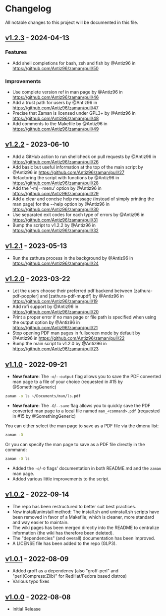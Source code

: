# Changelog

All notable changes to this project will be documented in this file.

## [v1.2.3](https://github.com/Antiz96/zaman/releases/tag/v1.2.3) - 2024-04-13

### Features

- Add shell completions for bash, zsh and fish by @Antiz96 in https://github.com/Antiz96/zaman/pull/50

### Improvements 

- Use complete version ref in man page by @Antiz96 in https://github.com/Antiz96/zaman/pull/46
- Add a trust path for users by @Antiz96 in https://github.com/Antiz96/zaman/pull/47
- Precise that Zaman is licensed under GPL3+ by @Antiz96 in https://github.com/Antiz96/zaman/pull/48
- Add comments to the Makefile by @Antiz96 in https://github.com/Antiz96/zaman/pull/49

## [v1.2.2](https://github.com/Antiz96/zaman/releases/tag/v1.2.2) - 2023-06-10

- Add a GitHub action to run shellcheck on pull requests by @Antiz96 in https://github.com/Antiz96/zaman/pull/26
- Add basic but useful information at the top of the main script by @Antiz96 in https://github.com/Antiz96/zaman/pull/27
- Refactoring the script with functions by @Antiz96 in https://github.com/Antiz96/zaman/pull/28
- Add the '-m|--menu' option by @Antiz96 in https://github.com/Antiz96/zaman/pull/29
- Add a clear and concise help message (instead of simply printing the man page) for the --help option by @Antiz96 in https://github.com/Antiz96/zaman/pull/30
- Use separated exit codes for each type of errors by @Antiz96 in https://github.com/Antiz96/zaman/pull/31
- Bump the script to v1.2.2 by @Antiz96 in https://github.com/Antiz96/zaman/pull/32

## [v1.2.1](https://github.com/Antiz96/zaman/releases/tag/v1.2.1) - 2023-05-13

- Run the zathura process in the background by @Antiz96 in https://github.com/Antiz96/zaman/pull/24

## [v1.2.0](https://github.com/Antiz96/zaman/releases/tag/v1.2.0) - 2023-03-22

- Let the users choose their preferred pdf backend between [zathura-pdf-poppler] and [zathura-pdf-mupdf] by @Antiz96 in https://github.com/Antiz96/zaman/pull/19
- Add rofi support by @Antiz96 in https://github.com/Antiz96/zaman/pull/20
- Print a proper error if no man page or file path is specified when using the output option by @Antiz96 in https://github.com/Antiz96/zaman/pull/21
- Stop opening PDF man pages in fullscreen mode by default by @Antiz96 in https://github.com/Antiz96/zaman/pull/22
- Bump the main script to v1.2.0 by @Antiz96 in https://github.com/Antiz96/zaman/pull/23

## [v1.1.0](https://github.com/Antiz96/zaman/releases/tag/v1.1.0) - 2022-09-21

- **New feature**: The `-o`/`--output` flag allows you to save the PDF converted man page to a file of your choice (requested in #15 by @SomethingGeneric)

```bash
zaman -o ls ~/Documents/man/ls.pdf
```
  
- **New feature**: The `-O`/`--save` flag allows you to quickly save the PDF converted man page to a local file named `man_<command>.pdf` (requested in #15 by @SomethingGeneric)  
  
You can either select the man page to save as a PDF file via the dmenu list:

```bash
zaman -O
```

Or you can specify the man page to save as a PDF file directly in the command:

```bash
zaman -O ls
```

- Added the `-o`/`-O` flags' documentation in both README.md and the `zaman` man page.
- Added various little improvements to the script.

## [v1.0.2](https://github.com/Antiz96/zaman/releases/tag/v1.0.2) - 2022-09-14

- The repo has been restructured to better suit best practices.
- New install/uninstall method: The install.sh and uninstall.sh scripts have been removed in favor of a Makefile; which is cleaner, more standard and way easier to maintain.
- The wiki pages has been merged directly into the README to centralize information (the wiki has therefore been deleted).
- The "dependencies" (and overall) documentation has been improved.
- A LICENSE file has been added to the repo (GLP3).

## [v1.0.1](https://github.com/Antiz96/zaman/releases/tag/v1.0.1) - 2022-08-09


- Added groff as a dependency (also "groff-perl" and "perl(Compress:Zlib)" for RedHat/Fedora based distros)
- Various typo fixes


## [v1.0.0](https://github.com/Antiz96/zaman/releases/tag/v1.0.0) - 2022-08-08

- Initial Release

<!-- generated by git-cliff -->
